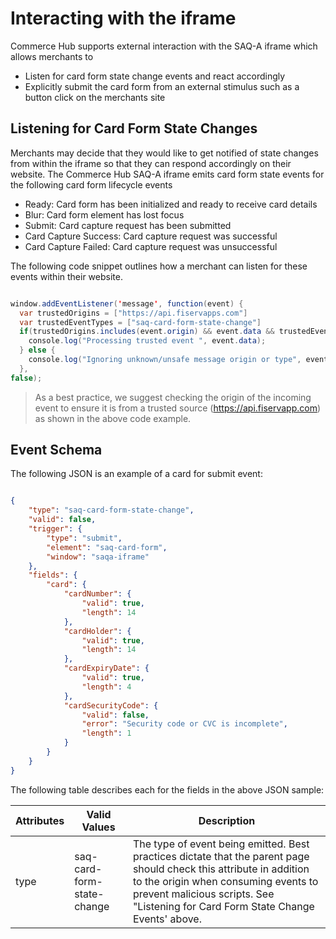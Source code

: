 
# Interacting with the iframe

Commerce Hub supports external interaction with the SAQ-A iframe which allows merchants to

- Listen for card form state change events and react accordingly
- Explicitly submit the card form from an external stimulus such as a button click on the merchants site

## Listening for Card Form State Changes

Merchants may decide that they would like to get notified of state changes from within the iframe so that they can respond accordingly on their website. The Commerce Hub SAQ-A iframe emits card form state events for the following card form lifecycle events

- Ready: Card form has been initialized and ready to receive card details
- Blur: Card form element has lost focus
- Submit: Card capture request has been submitted
- Card Capture Success: Card capture request was successful
- Card Capture Failed: Card capture request was unsuccessful

The following code snippet outlines how a merchant can listen for these events within their website.

```java

window.addEventListener('message', function(event) {    
  var trustedOrigins = ["https://api.fiservapps.com"]    
  var trustedEventTypes = ["saq-card-form-state-change"]    
  if(trustedOrigins.includes(event.origin) && event.data && trustedEventTypes.includes(event.data.type)) {      
    console.log("Processing trusted event ", event.data);    
  } else {      
    console.log("Ignoring unknown/unsafe message origin or type", event);}
  }, 
false); 

```

<!-- theme: warning -->
>As a best practice, we suggest checking the origin of the incoming event to ensure it is from a trusted source (https://api.fiservapp.com) as shown in the above code example. 

## Event Schema

The following JSON is an example of a card for submit event:

```json

{
    "type": "saq-card-form-state-change",
    "valid": false,
    "trigger": {
        "type": "submit",
        "element": "saq-card-form",
        "window": "saqa-iframe"
    },
    "fields": {
        "card": {
            "cardNumber": {
                "valid": true,
                "length": 14
            },
            "cardHolder": {
                "valid": true,
                "length": 14
            },
            "cardExpiryDate": {
                "valid": true,
                "length": 4
            },
            "cardSecurityCode": {
                "valid": false,
                "error": "Security code or CVC is incomplete",
                "length": 1
            }
        }
    }
}
```

The following table describes each for the fields in the above JSON sample:

| Attributes | Valid Values | Description |
| ---------- | -------------- | ---------------|
| type | saq-card-form-state-change	| The type of event being emitted. Best practices dictate that the parent page should check this attribute in addition to the origin when consuming events to prevent malicious scripts. See "Listening for Card Form State Change Events' above. |




